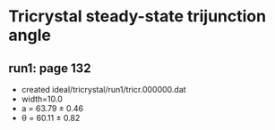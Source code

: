 # Tricrystal steady-state trijunction angle

## run1: page 132
* created ideal/tricrystal/run1/tricr.000000.dat
* width=10.0
* a = 63.79 &plusmn; 0.46
* &theta; = 60.11 &plusmn; 0.82 

